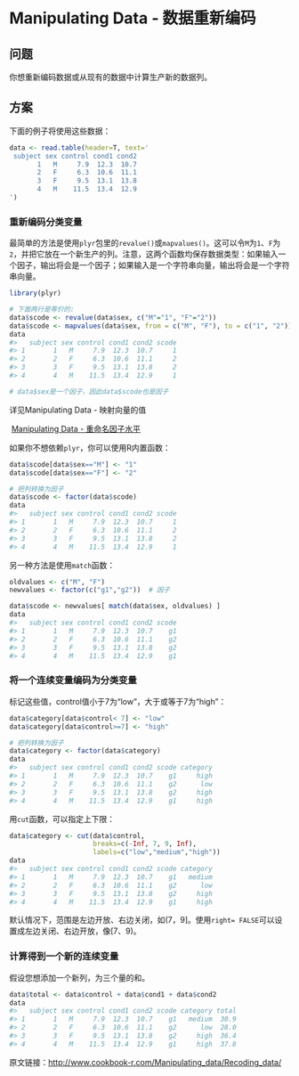# Manipulating Data - 数据重新编码

## 问题

你想重新编码数据或从现有的数据中计算生产新的数据列。

## 方案

下面的例子将使用这些数据：

```R
data <- read.table(header=T, text='
 subject sex control cond1 cond2
       1   M     7.9  12.3  10.7
       2   F     6.3  10.6  11.1
       3   F     9.5  13.1  13.8
       4   M    11.5  13.4  12.9
')
```

### 重新编码分类变量

最简单的方法是使用`plyr`包里的`revalue()`或`mapvalues()`。这可以令`M`为`1`、`F`为`2`，并把它放在一个新生产的列。注意，这两个函数均保存数据类型：如果输入一个因子，输出将会是一个因子；如果输入是一个字符串向量，输出将会是一个字符串向量。

```R
library(plyr)

# 下面两行是等价的:
data$scode <- revalue(data$sex, c("M"="1", "F"="2"))
data$scode <- mapvalues(data$sex, from = c("M", "F"), to = c("1", "2"))
data
#>   subject sex control cond1 cond2 scode
#> 1       1   M     7.9  12.3  10.7     1
#> 2       2   F     6.3  10.6  11.1     2
#> 3       3   F     9.5  13.1  13.8     2
#> 4       4   M    11.5  13.4  12.9     1

# data$sex是一个因子，因此data$scode也是因子
```

详见Manipulating Data - 映射向量的值

​       [Manipulating Data - 重命名因子水平](http://www.jianshu.com/p/fbbdb180b39e)

如果你不想依赖`plyr`，你可以使用R内置函数：

```R
data$scode[data$sex=="M"] <- "1"
data$scode[data$sex=="F"] <- "2"

# 把列转换为因子
data$scode <- factor(data$scode)
data
#>   subject sex control cond1 cond2 scode
#> 1       1   M     7.9  12.3  10.7     1
#> 2       2   F     6.3  10.6  11.1     2
#> 3       3   F     9.5  13.1  13.8     2
#> 4       4   M    11.5  13.4  12.9     1
```

另一种方法是使用`match`函数：

```R
oldvalues <- c("M", "F")
newvalues <- factor(c("g1","g2"))  # 因子

data$scode <- newvalues[ match(data$sex, oldvalues) ]
data
#>   subject sex control cond1 cond2 scode
#> 1       1   M     7.9  12.3  10.7    g1
#> 2       2   F     6.3  10.6  11.1    g2
#> 3       3   F     9.5  13.1  13.8    g2
#> 4       4   M    11.5  13.4  12.9    g1
```

### 将一个连续变量编码为分类变量

标记这些值，control值小于7为“low”，大于或等于7为“high”：

```R
data$category[data$control< 7] <- "low"
data$category[data$control>=7] <- "high"

# 把列转换为因子
data$category <- factor(data$category)
data
#>   subject sex control cond1 cond2 scode category
#> 1       1   M     7.9  12.3  10.7    g1     high
#> 2       2   F     6.3  10.6  11.1    g2      low
#> 3       3   F     9.5  13.1  13.8    g2     high
#> 4       4   M    11.5  13.4  12.9    g1     high
```

用`cut`函数，可以指定上下限：

```R
data$category <- cut(data$control,
                     breaks=c(-Inf, 7, 9, Inf),
                     labels=c("low","medium","high"))
data
#>   subject sex control cond1 cond2 scode category
#> 1       1   M     7.9  12.3  10.7    g1   medium
#> 2       2   F     6.3  10.6  11.1    g2      low
#> 3       3   F     9.5  13.1  13.8    g2     high
#> 4       4   M    11.5  13.4  12.9    g1     high
```

默认情况下，范围是左边开放、右边关闭，如(7，9]。使用`right= FALSE`可以设置成左边关闭、右边开放，像[7、9)。

### 计算得到一个新的连续变量

假设您想添加一个新列，为三个量的和。

```R
data$total <- data$control + data$cond1 + data$cond2
data
#>   subject sex control cond1 cond2 scode category total
#> 1       1   M     7.9  12.3  10.7    g1   medium  30.9
#> 2       2   F     6.3  10.6  11.1    g2      low  28.0
#> 3       3   F     9.5  13.1  13.8    g2     high  36.4
#> 4       4   M    11.5  13.4  12.9    g1     high  37.8
```

原文链接：http://www.cookbook-r.com/Manipulating_data/Recoding_data/